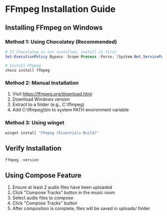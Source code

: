 # FFmpeg Installation Guide

## Installing FFmpeg on Windows

### Method 1: Using Chocolatey (Recommended)
```powershell
# If Chocolatey is not installed, install it first
Set-ExecutionPolicy Bypass -Scope Process -Force; [System.Net.ServicePointManager]::SecurityProtocol = [System.Net.ServicePointManager]::SecurityProtocol -bor 3072; iex ((New-Object System.Net.WebClient).DownloadString('https://chocolatey.org/install.ps1'))

# Install FFmpeg
choco install ffmpeg
```

### Method 2: Manual Installation
1. Visit https://ffmpeg.org/download.html
2. Download Windows version
3. Extract to a folder (e.g., C:\ffmpeg)
4. Add C:\ffmpeg\bin to system PATH environment variable

### Method 3: Using winget
```powershell
winget install "FFmpeg (Essentials Build)"
```

## Verify Installation
```powershell
ffmpeg -version
```

## Using Compose Feature
1. Ensure at least 2 audio files have been uploaded
2. Click "Compose Tracks" button in the music room
3. Select audio files to compose
4. Click "Compose Tracks" button
5. After composition is complete, files will be saved in uploads/ folder
